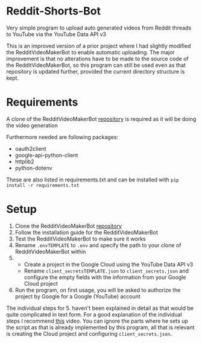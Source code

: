 # Reddit-Shorts-Bot
Very simple program to upload auto generated videos from Reddit threads to YouTube via the YouTube Data API v3

This is an improved version of a prior project where I had slightly modified the RedditVideoMakerBot to enable automatic uploading. The major improvement is that no alterations have to be made to the source code of the RedditVideoMakerBot, so this program can still be used even as that repository is updated further, provided the current directory structure is kept.

# Requirements

A clone of the RedditVideoMakerBot [repository](https://github.com/elebumm/RedditVideoMakerBot) is required as it will be doing the video generation

Furthermore needed are following packages:
 - oauth2client
 - google-api-python-client
 - httplib2
 - python-dotenv

These are also listed in requirements.txt and can be installed with `pip install -r requirements.txt`

# Setup

1. Clone the RedditVideoMakerBot [repository](https://github.com/elebumm/RedditVideoMakerBot)
2. Follow the installation guide for the RedditVideoMakerBot
3. Test the RedditVideoMakerBot to make sure it works
4. Rename `.envTEMPLATE` to `.env` and specify the path to your clone of RedditVideoMakerBot within
5.	-  Create a project in the Google Cloud using the YouTube Data API v3
	-  Rename `client_secretsTEMPLATE.json` to `client_secrets.json` and configure the empty fields with the information from your Google Cloud project
6. Run the program, on first usage, you will be asked to authorize the project by Google for a Google (YouTube) account

The individual steps for 5. haven't been explained in detail as that would be quite complicated in text form.
For a good explanation of the individual steps I recommend [this](https://www.youtube.com/watch?v=aFwZgth790Q) video. 
You can ignore the parts where he sets up the script as that is already implemented by this program, all that is relevant is creating the Cloud project and configuring `client_secrets.json`.
